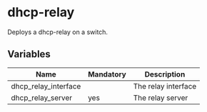 # dhcp-relay

Deploys a dhcp-relay on a switch.

## Variables

| Name                 | Mandatory | Description         |
| -------------------- | --------- | ------------------- |
| dhcp_relay_interface |           | The relay interface |
| dhcp_relay_server    | yes       | The relay server    |
